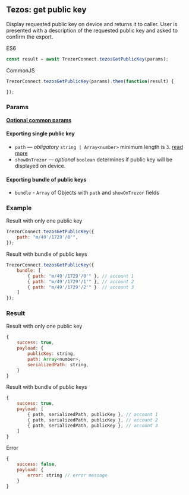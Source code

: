 ## Tezos: get public key
Display requested public key on device and returns it to caller. 
User is presented with a description of the requested public key and asked to confirm the export.

ES6
```javascript
const result = await TrezorConnect.tezosGetPublicKey(params);
```

CommonJS
```javascript
TrezorConnect.tezosGetPublicKey(params).then(function(result) {

});
```

### Params
[****Optional common params****](commonParams.md)
#### Exporting single public key
* `path` — *obligatory* `string | Array<number>` minimum length is `3`. [read more](path.md)
* `showOnTrezor` — *optional* `boolean` determines if public key will be displayed on device. 

#### Exporting bundle of public keys
* `bundle` - `Array` of Objects with `path` and `showOnTrezor` fields

### Example
Result with only one public key
```javascript
TrezorConnect.tezosGetPublicKey({
    path: "m/49'/1729'/0'",
});
```
Result with bundle of public keys
```javascript
TrezorConnect.tezosGetPublicKey({
    bundle: [
        { path: "m/49'/1729'/0'" }, // account 1
        { path: "m/49'/1729'/1'" }, // account 2
        { path: "m/49'/1729'/2'" }  // account 3
    ]
});
```

### Result
Result with only one public key
```javascript
{
    success: true,
    payload: {
        publicKey: string,       
        path: Array<number>, 
        serializedPath: string, 
    }
}
```

Result with bundle of public keys
```javascript
{
    success: true,
    payload: [
        { path, serializedPath, publicKey }, // account 1
        { path, serializedPath, publicKey }, // account 2
        { path, serializedPath, publicKey }, // account 3
    ]
}
```
Error
```javascript
{
    success: false,
    payload: {
        error: string // error message
    }
}
```
